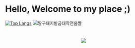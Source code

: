 <h1>Hello, Welcome to my place ;)</h1>

[![Top Langs](https://github-readme-stats.vercel.app/api/top-langs/?username=bladnoch&theme=transparent&langs_count=5&hide=cmake)](https://github.com/anuraghazra/github-readme-stats)
![짱구돼지발굽대작전움짤](https://github.com/bladnoch/bladnoch/assets/112937442/a9cc28d3-77a9-407e-a0ba-bf108b34d8b1)

<h1></h1>
<p align="center">
  <a href="https://skillicons.dev">
    <img src="https://skillicons.dev/icons?i=java,py,dart,flutter,r,c,cpp" />
  </a>
</p>
<!--주석-->
